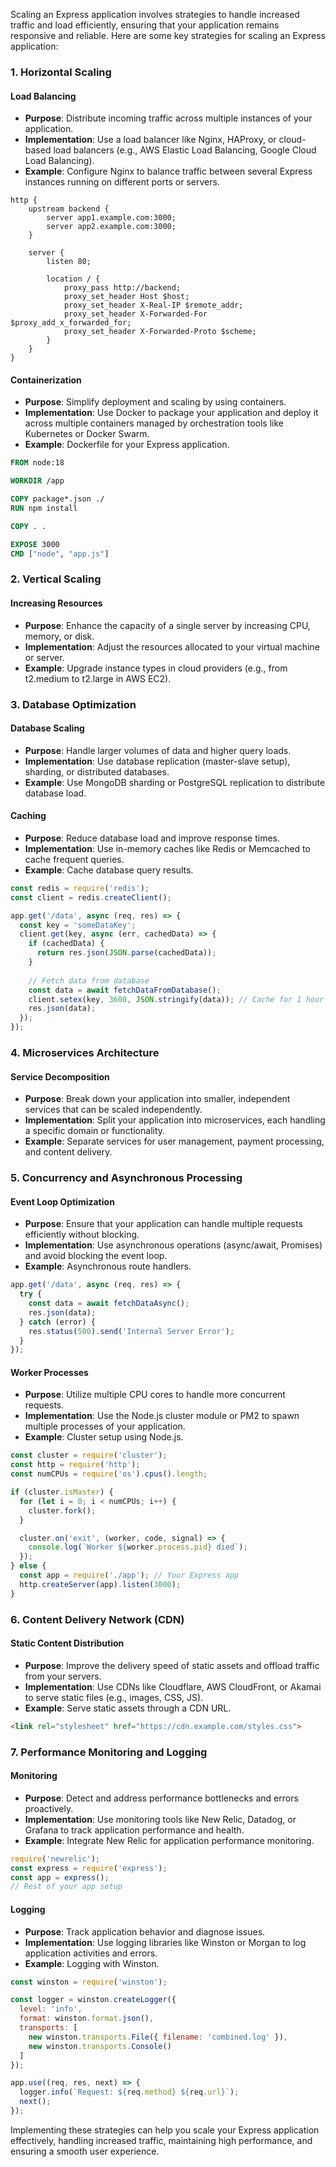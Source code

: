 Scaling an Express application involves strategies to handle increased traffic and load efficiently, ensuring that your application remains responsive and reliable. Here are some key strategies for scaling an Express application:

### 1. **Horizontal Scaling**

#### **Load Balancing**
- **Purpose**: Distribute incoming traffic across multiple instances of your application.
- **Implementation**: Use a load balancer like Nginx, HAProxy, or cloud-based load balancers (e.g., AWS Elastic Load Balancing, Google Cloud Load Balancing).
- **Example**: Configure Nginx to balance traffic between several Express instances running on different ports or servers.

```nginx
http {
    upstream backend {
        server app1.example.com:3000;
        server app2.example.com:3000;
    }

    server {
        listen 80;

        location / {
            proxy_pass http://backend;
            proxy_set_header Host $host;
            proxy_set_header X-Real-IP $remote_addr;
            proxy_set_header X-Forwarded-For $proxy_add_x_forwarded_for;
            proxy_set_header X-Forwarded-Proto $scheme;
        }
    }
}
```

#### **Containerization**
- **Purpose**: Simplify deployment and scaling by using containers.
- **Implementation**: Use Docker to package your application and deploy it across multiple containers managed by orchestration tools like Kubernetes or Docker Swarm.
- **Example**: Dockerfile for your Express application.

```dockerfile
FROM node:18

WORKDIR /app

COPY package*.json ./
RUN npm install

COPY . .

EXPOSE 3000
CMD ["node", "app.js"]
```

### 2. **Vertical Scaling**

#### **Increasing Resources**
- **Purpose**: Enhance the capacity of a single server by increasing CPU, memory, or disk.
- **Implementation**: Adjust the resources allocated to your virtual machine or server.
- **Example**: Upgrade instance types in cloud providers (e.g., from t2.medium to t2.large in AWS EC2).

### 3. **Database Optimization**

#### **Database Scaling**
- **Purpose**: Handle larger volumes of data and higher query loads.
- **Implementation**: Use database replication (master-slave setup), sharding, or distributed databases.
- **Example**: Use MongoDB sharding or PostgreSQL replication to distribute database load.

#### **Caching**
- **Purpose**: Reduce database load and improve response times.
- **Implementation**: Use in-memory caches like Redis or Memcached to cache frequent queries.
- **Example**: Cache database query results.

```javascript
const redis = require('redis');
const client = redis.createClient();

app.get('/data', async (req, res) => {
  const key = 'someDataKey';
  client.get(key, async (err, cachedData) => {
    if (cachedData) {
      return res.json(JSON.parse(cachedData));
    }
    
    // Fetch data from database
    const data = await fetchDataFromDatabase();
    client.setex(key, 3600, JSON.stringify(data)); // Cache for 1 hour
    res.json(data);
  });
});
```

### 4. **Microservices Architecture**

#### **Service Decomposition**
- **Purpose**: Break down your application into smaller, independent services that can be scaled independently.
- **Implementation**: Split your application into microservices, each handling a specific domain or functionality.
- **Example**: Separate services for user management, payment processing, and content delivery.

### 5. **Concurrency and Asynchronous Processing**

#### **Event Loop Optimization**
- **Purpose**: Ensure that your application can handle multiple requests efficiently without blocking.
- **Implementation**: Use asynchronous operations (async/await, Promises) and avoid blocking the event loop.
- **Example**: Asynchronous route handlers.

```javascript
app.get('/data', async (req, res) => {
  try {
    const data = await fetchDataAsync();
    res.json(data);
  } catch (error) {
    res.status(500).send('Internal Server Error');
  }
});
```

#### **Worker Processes**
- **Purpose**: Utilize multiple CPU cores to handle more concurrent requests.
- **Implementation**: Use the Node.js cluster module or PM2 to spawn multiple processes of your application.
- **Example**: Cluster setup using Node.js.

```javascript
const cluster = require('cluster');
const http = require('http');
const numCPUs = require('os').cpus().length;

if (cluster.isMaster) {
  for (let i = 0; i < numCPUs; i++) {
    cluster.fork();
  }

  cluster.on('exit', (worker, code, signal) => {
    console.log(`Worker ${worker.process.pid} died`);
  });
} else {
  const app = require('./app'); // Your Express app
  http.createServer(app).listen(3000);
}
```

### 6. **Content Delivery Network (CDN)**

#### **Static Content Distribution**
- **Purpose**: Improve the delivery speed of static assets and offload traffic from your servers.
- **Implementation**: Use CDNs like Cloudflare, AWS CloudFront, or Akamai to serve static files (e.g., images, CSS, JS).
- **Example**: Serve static assets through a CDN URL.

```html
<link rel="stylesheet" href="https://cdn.example.com/styles.css">
```

### 7. **Performance Monitoring and Logging**

#### **Monitoring**
- **Purpose**: Detect and address performance bottlenecks and errors proactively.
- **Implementation**: Use monitoring tools like New Relic, Datadog, or Grafana to track application performance and health.
- **Example**: Integrate New Relic for application performance monitoring.

```javascript
require('newrelic');
const express = require('express');
const app = express();
// Rest of your app setup
```

#### **Logging**
- **Purpose**: Track application behavior and diagnose issues.
- **Implementation**: Use logging libraries like Winston or Morgan to log application activities and errors.
- **Example**: Logging with Winston.

```javascript
const winston = require('winston');

const logger = winston.createLogger({
  level: 'info',
  format: winston.format.json(),
  transports: [
    new winston.transports.File({ filename: 'combined.log' }),
    new winston.transports.Console()
  ]
});

app.use((req, res, next) => {
  logger.info(`Request: ${req.method} ${req.url}`);
  next();
});
```

Implementing these strategies can help you scale your Express application effectively, handling increased traffic, maintaining high performance, and ensuring a smooth user experience.

